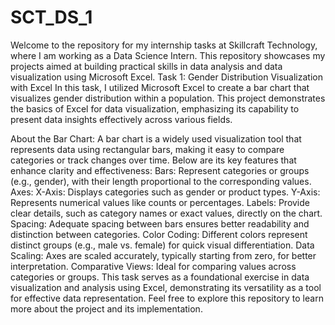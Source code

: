 # SCT_DS_1
Welcome to the repository for my internship tasks at Skillcraft Technology, where I am working as a Data Science Intern. This repository showcases my projects aimed at building practical skills in data analysis and data visualization using Microsoft Excel. Task 1: Gender Distribution Visualization with Excel In this task, I utilized Microsoft Excel to create a bar chart that visualizes gender distribution within a population. This project demonstrates the basics of Excel for data visualization, emphasizing its capability to present data insights effectively across various fields.

About the Bar Chart: A bar chart is a widely used visualization tool that represents data using rectangular bars, making it easy to compare categories or track changes over time. Below are its key features that enhance clarity and effectiveness: Bars: Represent categories or groups (e.g., gender), with their length proportional to the corresponding values. Axes: X-Axis: Displays categories such as gender or product types. Y-Axis: Represents numerical values like counts or percentages. Labels: Provide clear details, such as category names or exact values, directly on the chart. Spacing: Adequate spacing between bars ensures better readability and distinction between categories. Color Coding: Different colors represent distinct groups (e.g., male vs. female) for quick visual differentiation. Data Scaling: Axes are scaled accurately, typically starting from zero, for better interpretation. Comparative Views: Ideal for comparing values across categories or groups. This task serves as a foundational exercise in data visualization and analysis using Excel, demonstrating its versatility as a tool for effective data representation. Feel free to explore this repository to learn more about the project and its implementation.
